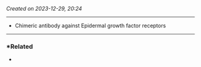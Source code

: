 *Created on 2023-12-29, 20:24* 

---
- Chimeric antibody against Epidermal growth factor receptors 

---
### *Related
- 
